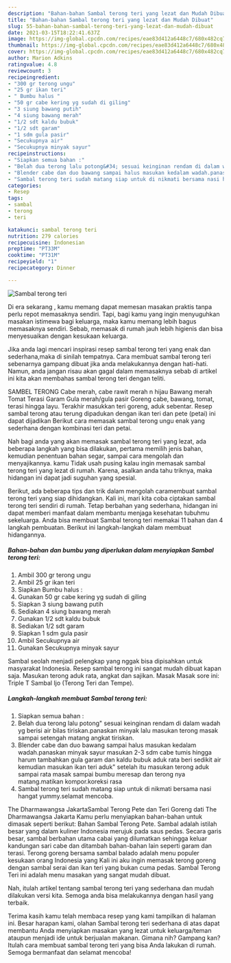 ```yaml
---
description: "Bahan-bahan Sambal terong teri yang lezat dan Mudah Dibuat"
title: "Bahan-bahan Sambal terong teri yang lezat dan Mudah Dibuat"
slug: 55-bahan-bahan-sambal-terong-teri-yang-lezat-dan-mudah-dibuat
date: 2021-03-15T18:22:41.637Z
image: https://img-global.cpcdn.com/recipes/eae83d412a6448c7/680x482cq70/sambal-terong-teri-foto-resep-utama.jpg
thumbnail: https://img-global.cpcdn.com/recipes/eae83d412a6448c7/680x482cq70/sambal-terong-teri-foto-resep-utama.jpg
cover: https://img-global.cpcdn.com/recipes/eae83d412a6448c7/680x482cq70/sambal-terong-teri-foto-resep-utama.jpg
author: Marion Adkins
ratingvalue: 4.8
reviewcount: 3
recipeingredient:
- "300 gr terong ungu"
- "25 gr ikan teri"
- " Bumbu halus "
- "50 gr cabe kering yg sudah di giling"
- "3 siung bawang putih"
- "4 siung bawang merah"
- "1/2 sdt kaldu bubuk"
- "1/2 sdt garam"
- "1 sdm gula pasir"
- "Secukupnya air"
- "Secukupnya minyak sayur"
recipeinstructions:
- "Siapkan semua bahan :"
- "Belah dua terong lalu potong&#34; sesuai keinginan rendam di dalam wadah yg berisi air bilas tiriskan.panaskan minyak lalu masukan terong masak sampai setengah matang angkat tiriskan."
- "Blender cabe dan duo bawang sampai halus masukan kedalam wadah.panaskan minyak sayur masukan 2-3 sdm cabe tumis hingga harum tambahkan gula garam dan kaldu bubuk aduk rata beri sedikit air kemudian masukan ikan teri aduk&#34; setelah itu masukan terong aduk sampai rata masak sampai bumbu meresap dan terong nya matang.matikan kompor.koreksi rasa"
- "Sambal terong teri sudah matang siap untuk di nikmati bersama nasi hangat yummy.selamat mencoba."
categories:
- Resep
tags:
- sambal
- terong
- teri

katakunci: sambal terong teri 
nutrition: 279 calories
recipecuisine: Indonesian
preptime: "PT33M"
cooktime: "PT31M"
recipeyield: "1"
recipecategory: Dinner

---
```



![Sambal terong teri](https://img-global.cpcdn.com/recipes/eae83d412a6448c7/680x482cq70/sambal-terong-teri-foto-resep-utama.jpg)

Di era  sekarang , kamu memang dapat memesan masakan praktis tanpa perlu repot memasaknya sendiri. Tapi, bagi kamu yang ingin menyuguhkan masakan istimewa bagi keluarga, maka kamu memang lebih bagus memasaknya sendiri. Sebab, memasak di rumah jauh lebih higienis dan bisa menyesuaikan dengan kesukaan keluarga.

Jika anda lagi mencari inspirasi resep sambal terong teri yang enak dan sederhana,maka di sinilah tempatnya. Cara membuat sambal terong teri  sebenarnya gampang dibuat jika anda melakukannya dengan hati-hati. Namun, anda jangan risau akan gagal dalam memasaknya 
sebab di artikel ini kita akan membahas sambal terong teri dengan teliti.  

SAMBEL TERONG Cabe merah, cabe rawit merah n hijau Bawang merah Tomat Terasi Garam Gula merah/gula pasir Goreng cabe, bawang, tomat, terasi hingga layu. Terakhir masukkan teri goreng, aduk sebentar. Resep sambal terong atau terung dipadukan dengan ikan teri dan pete (petai) ini dapat dijadikan Berikut cara memasak sambal terong ungu enak yang sederhana dengan kombinasi teri dan petai.

Nah bagi anda yang akan memasak sambal terong teri yang lezat, ada beberapa langkah yang bisa dilakukan, pertama memilih jenis bahan, kemudian penentuan bahan segar, sampai cara mengolah dan menyajikannya. kamu Tidak usah pusing kalau ingin memasak sambal terong teri yang lezat di rumah. Karena, asalkan anda  tahu triknya, maka hidangan ini dapat jadi suguhan yang spesial.

Berikut, ada beberapa tips dan trik dalam mengolah caramembuat sambal terong teri yang siap dihidangkan. Kali ini, mari kita coba ciptakan sambal terong teri sendiri di rumah. Tetap berbahan yang sederhana, hidangan ini dapat memberi manfaat dalam membantu menjaga kesehatan tubuhmu sekeluarga. Anda bisa membuat Sambal terong teri memakai 11 bahan dan 4 langkah pembuatan. Berikut ini langkah-langkah dalam membuat hidangannya.

<!--inarticleads1-->

##### Bahan-bahan dan bumbu yang diperlukan dalam menyiapkan Sambal terong teri:

1. Ambil 300 gr terong ungu
1. Ambil 25 gr ikan teri
1. Siapkan  Bumbu halus :
1. Gunakan 50 gr cabe kering yg sudah di giling
1. Siapkan 3 siung bawang putih
1. Sediakan 4 siung bawang merah
1. Gunakan 1/2 sdt kaldu bubuk
1. Sediakan 1/2 sdt garam
1. Siapkan 1 sdm gula pasir
1. Ambil Secukupnya air
1. Gunakan Secukupnya minyak sayur


Sambal seolah menjadi pelengkap yang nggak bisa dipisahkan untuk masyarakat Indonesia. Resep sambal terong ini sangat mudah dibuat kapan saja. Masukan terong aduk rata, angkat dan sajikan. Masak Masak sore ini: Triple T Sambal Ijo (Terong Teri dan Tempe). 

<!--inarticleads2-->

##### Langkah-langkah membuat Sambal terong teri:

1. Siapkan semua bahan :
1. Belah dua terong lalu potong&#34; sesuai keinginan rendam di dalam wadah yg berisi air bilas tiriskan.panaskan minyak lalu masukan terong masak sampai setengah matang angkat tiriskan.
1. Blender cabe dan duo bawang sampai halus masukan kedalam wadah.panaskan minyak sayur masukan 2-3 sdm cabe tumis hingga harum tambahkan gula garam dan kaldu bubuk aduk rata beri sedikit air kemudian masukan ikan teri aduk&#34; setelah itu masukan terong aduk sampai rata masak sampai bumbu meresap dan terong nya matang.matikan kompor.koreksi rasa
1. Sambal terong teri sudah matang siap untuk di nikmati bersama nasi hangat yummy.selamat mencoba.


The Dharmawangsa JakartaSambal Terong Pete dan Teri Goreng dati The Dharmawangsa Jakarta Kamu perlu menyiapkan bahan-bahan untuk dimasak seperti berikut: Bahan Sambal Terong Pete. Sambal adalah istilah besar yang dalam kuliner Indonesia merujuk pada saus pedas. Secara garis besar, sambal berbahan utama cabai yang dilumatkan sehingga keluar kandungan sari cabe dan ditambah bahan-bahan lain seperti garam dan terasi. Terong goreng bersama sambal balado adalah menu populer kesukaan orang Indonesia yang Kali ini aku ingin memasak terong goreng dengan sambal serai dan ikan teri yang bukan cuma pedas. Sambal Terong Teri ini adalah menu masakan yang sangat mudah dibuat. 

Nah, itulah artikel tentang  sambal terong teri  yang sederhana dan mudah dilakukan versi kita. Semoga anda bisa melakukannya dengan hasil yang terbaik. 

Terima kasih kamu telah membaca resep yang kami tampilkan di halaman ini. Besar harapan kami, olahan  Sambal terong teri sederhana di atas dapat membantu Anda menyiapkan masakan yang lezat untuk keluarga/teman ataupun menjadi ide untuk berjualan makanan. Gimana nih? Gampang kan? Itulah cara membuat sambal terong teri yang bisa Anda lakukan di rumah. Semoga bermanfaat dan selamat mencoba!

